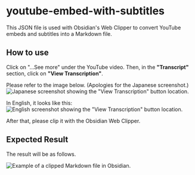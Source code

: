 # youtube-embed-with-subtitles
This JSON file is used with Obsidian's Web Clipper to convert YouTube embeds and subtitles into a Markdown file.

## How to use

Click on "...See more" under the YouTube video. Then, in the **"Transcript"** section, click on **"View Transcription"**.

Please refer to the image below. (Apologies for the Japanese screenshot.)
![Japanese screenshot showing the "View Transcription" button location.](https://github.com/user-attachments/assets/03b9b426-6020-4e91-8857-75cc80e32f3c)

In English, it looks like this:
![English screenshot showing the "View Transcription" button location.](https://github.com/user-attachments/assets/40e0808b-0ef0-4f76-a768-ec38f8e8e753)


After that, please clip it with the Obsidian Web Clipper.

## Expected Result
The result will be as follows.

![Example of a clipped Markdown file in Obsidian.](https://github.com/user-attachments/assets/2d5fe940-82dd-49f0-ab38-e67a950f5582)
